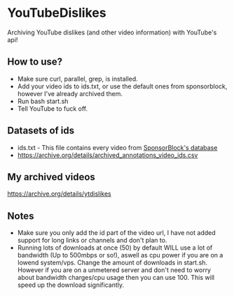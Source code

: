# YouTubeDislikes
Archiving YouTube dislikes (and other video information) with YouTube's api!

## How to use?
* Make sure curl, parallel, grep, is installed.
* Add your video ids to ids.txt, or use the default ones from sponsorblock, however I've already archived them.
* Run bash start.sh
* Tell YouTube to fuck off.
## Datasets of ids
* ids.txt - This file contains every video from [SponsorBlock's database](https://sponsor.ajay.app/database)
* https://archive.org/details/archived_annotations_video_ids.csv

## My archived videos
https://archive.org/details/ytdislikes

## Notes
* Make sure you only add the id part of the video url, I have not added support for long links or channels and don't plan to.
* Running lots of downloads at once (50) by default WILL use a lot of bandwidth (Up to 500mbps or so!), aswell as cpu power if you are on a lowend system/vps. Change the amount of downloads in start.sh. However if you are on a unmetered server and don't need to worry about bandwidth charges/cpu usage then you can use 100. This will speed up the download significantly.
